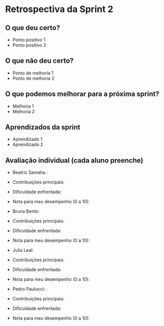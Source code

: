 # Retrospectiva da Sprint 2

## O que deu certo?
- Ponto positivo 1
- Ponto positivo 2

## O que não deu certo?
- Ponto de melhoria 1
- Ponto de melhoria 2

## O que podemos melhorar para a próxima sprint?
- Melhoria 1
- Melhoria 2

## Aprendizados da sprint
- Aprendizado 1
- Aprendizado 2

## Avaliação individual (cada aluno preenche)

- Beatriz Samaha :
- Contribuições principais:
- Dificuldade enfrentada:
- Nota para meu desempenho (0 a 10):

- Bruna Bento:
- Contribuições principais:
- Dificuldade enfrentada:
- Nota para meu desempenho (0 a 10):



- Julia Leal:
- Contribuições principais:
- Dificuldade enfrentada:
- Nota para meu desempenho (0 a 10):



- Pedro Paulucci:
- Contribuições principais:
- Dificuldade enfrentada:
- Nota para meu desempenho (0 a 10):